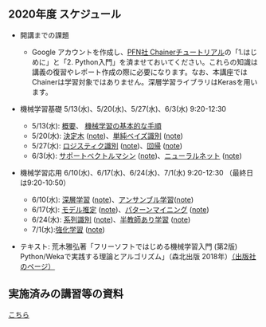 ## 2020年度 スケジュール

- 開講までの課題
  - Google アカウントを作成し、<a href="https://tutorials.chainer.org/ja/tutorial.html">PFN社 Chainerチュートリアル</a>の「1.はじめに」と「2. Python入門」を済ませておいてください。これらの知識は講義の復習やレポート作成の際に必要になります。なお、本講座ではChainerは学習対象ではありません。深層学習ライブラリはKerasを用います。

- 機械学習基礎  5/13(水)、5/20(水)、5/27(水)、6/3(水) 9:20-12:30
  - 5/13(水): <a href="https://github.com/MasahiroAraki/MLCourse/blob/master/01_Introduction.ipynb">概要</a>、 <a href="https://github.com/MasahiroAraki/MLCourse/blob/master/02_MLflow.ipynb">機械学習の基本的な手順</a>
  - 5/20(水): <a href="https://github.com/MasahiroAraki/MLCourse/blob/master/slide/chap03.pdf">決定木</a> (<a href="https://github.com/MasahiroAraki/MLCourse/blob/master/03_decisionTree.ipynb">note</a>)、<a href="https://github.com/MasahiroAraki/MLCourse/blob/master/slide/chap04.pdf">単純ベイズ識別</a> (<a href="https://github.com/MasahiroAraki/MLCourse/blob/master/04_statistical.ipynb">note</a>)
  - 5/27(水): <a href="https://github.com/MasahiroAraki/MLCourse/blob/master/slide/chap05.pdf">ロジスティク識別</a> (<a href="https://github.com/MasahiroAraki/MLCourse/blob/master/05_generative-disciminative.ipynb">note</a>)、<a href="https://github.com/MasahiroAraki/MLCourse/blob/master/slide/chap06.pdf">回帰</a> (<a href="https://github.com/MasahiroAraki/MLCourse/blob/master/06_regression.ipynb">note</a>)
  - 6/3(水): <a href="https://github.com/MasahiroAraki/MLCourse/blob/master/slide/chap07.pdf">サポートベクトルマシン</a> (<a href="https://github.com/MasahiroAraki/MLCourse/blob/master/07_SVM.ipynb">note</a>)、<a href="https://github.com/MasahiroAraki/MLCourse/blob/master/slide/chap08.pdf">ニューラルネット</a> (<a href="https://github.com/MasahiroAraki/MLCourse/blob/master/08_nn.ipynb">note</a>)

- 機械学習応用  6/10(水)、6/17(水)、6/24(水)、7/1(水) 9:20-12:30 （最終日は9:20-10:50）
  - 6/10(水): <a href="https://github.com/MasahiroAraki/MLCourse/blob/master/slide/chap09.pdf">深層学習</a> (<a href="https://github.com/MasahiroAraki/MLCourse/blob/master/09_dnn.ipynb">note</a>)、<a href="https://github.com/MasahiroAraki/MLCourse/blob/master/slide/chap10.pdf">アンサンブル学習</a>(<a href="https://github.com/MasahiroAraki/MLCourse/blob/master/10_ensemble.ipynb">note</a>)
  - 6/17(水): <a href="https://github.com/MasahiroAraki/MLCourse/blob/master/slide/chap11.pdf">モデル推定<a> (<a href="https://github.com/MasahiroAraki/MLCourse/blob/master/11_model.ipynb">note</a>)、<a href="https://github.com/MasahiroAraki/MLCourse/blob/master/slide/chap12.pdf">パターンマイニング</a> (<a href="https://github.com/MasahiroAraki/MLCourse/blob/master/12_apriori.ipynb">note</a>)
  - 6/24(水): <a href="https://github.com/MasahiroAraki/MLCourse/blob/master/slide/chap13.pdf">系列識別</a> (<a href="https://github.com/MasahiroAraki/MLCourse/blob/master/13_struct.ipynb">note</a>)、<a href="https://github.com/MasahiroAraki/MLCourse/blob/master/slide/chap14.pdf">半教師あり学習</a> (<a href="https://github.com/MasahiroAraki/MLCourse/blob/master/14_semi.ipynb">note</a>)
  - 7/1(水):<a href="https://github.com/MasahiroAraki/MLCourse/blob/master/slide/chap15.pdf">強化学習</a> (<a href="https://github.com/MasahiroAraki/MLCourse/blob/master/15_reinforce.ipynb">note</a>)

- テキスト: 荒木雅弘著「フリーソフトではじめる機械学習入門 (第2版) Python/Wekaで実践する理論とアルゴリズム」（森北出版 2018年）<a href="https://www.morikita.co.jp/books/book/3274">（出版社のページ）</a>

## 実施済みの講習等の資料

<a href="https://github.com/MasahiroAraki/MLCourse/tree/master/archive">こちら</a>
